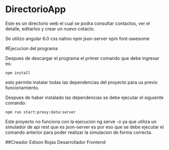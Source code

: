 # DirectorioApp

Este es un directorio web el cual se podra consultar contactos, ver el detalle, editarlos y crear un nuevo cotacto.

Se utilizo angular 6.0
css nativo
npm json-server
npm font-awesome

#Ejecucion del programa

Despues de descargar el programa el primer comando que debe ingresar es:

    npm install

esto permite instalar todas las dependencias del proyecto para us previo funcionamiento.

Despues de haber instalado las dependencias se debe ejecutar el siguiente comando:

    npm run start:proxy:data:server

Este proyecto no funciona con la ejecucion ng serve -o ya que utiliza un simulador de api rest que es json-server es por eso que se debe ejecutar el comando anterior para poder realizar la simulacion de forma correcta.

##Creador
Edison Rojas
Desarrollador Frontend



